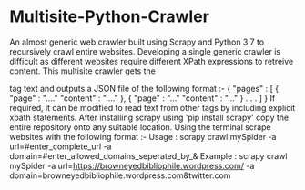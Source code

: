 # Multisite-Python-Crawler
An almost generic web crawler built using Scrapy and Python 3.7 to recursively crawl entire websites. Developing a single generic crawler
is difficult as different websites require different XPath expressions to retreive content. This multisite crawler gets the <p> tag text
and outputs a JSON file of the following format :-
{
	"pages" : [
		{
			"page" : "...."
			"content" : "...."
		},
		{
			"page" : "..."
			"content" : "..."
		}
	.
	.
	.
	]
}
If required, it can be modified to read text from other tags by including explicit xpath statements.
After installing scrapy using 'pip install scrapy' copy the entire repository onto any suitable location. Using the terminal scrape websites
with the following format :-
Usage : scrapy crawl mySpider -a url=#enter_complete_url -a domain=#enter_allowed_domains_seperated_by_&
Example : scrapy crawl mySpider -a url=https://browneyedbibliophile.wordpress.com/ -a domain=browneyedbibliophile.wordpress.com&twitter.com

